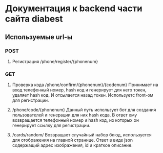 # Документация к backend части сайта diabest

## Используемые url-ы

### POST

1. Регистрация
  /phone/register/{phonenum}


### GET

1. Проверка кода
  /phone/confirm/{phonenum}/{codenum}
  Принимает на вход телефонный номер, hash код и генерирует для него токен, удаляет hash код. И отсылается назад токен. Используетс front-ом для регистрации.

2. /phone/code/{phonenum}
  Данный путь использует бот для создания пользователей и генерации для них hash кода. В ответ ему возвращается телефонный номер и hash код, из которых он генерирует ссылку для регистрации.

3. /cards/random/
  Возвращает случайный набор блюд, используется для отображения на главной странице. Ответ в виде json содержащий адрес изображения, id и краткое описание.
